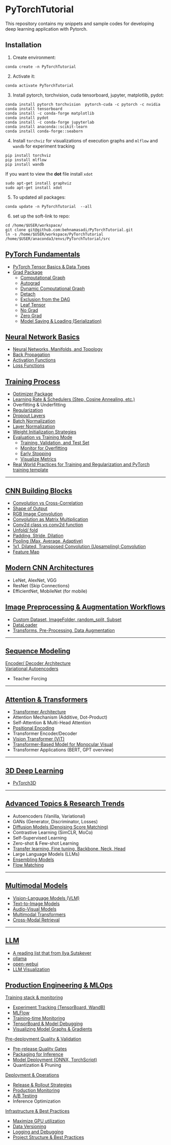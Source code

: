 # PyTorchTutorial
This repository contains my snippets and sample codes for developing deep learning application with Pytorch.

## Installation
1. Create environment:

```
conda create -n PyTorchTutorial
```

2. Activate it:

```
conda activate PyTorchTutorial
```

3. Install pytorch, torchvision, cuda tensorboard, jupyter, matplotlib, pydot:

```
conda install pytorch torchvision  pytorch-cuda -c pytorch -c nvidia 
conda install tensorboard
conda install -c conda-forge matplotlib  
conda install pydot
conda install -c conda-forge jupyterlab
conda install anaconda::scikit-learn
conda install conda-forge::seaborn
```


4. Install `torchviz` for visualizations of execution graphs and `mlflow` and `wandb` for experiment tracking  

```
pip install torchviz
pip install mlflow
pip install wandb
```


If you want to view the <b>dot</b> file install `xdot`

```
sudo apt-get install graphviz
sudo apt-get install xdot
```

5. To updated all packages:

```
conda update -n PyTorchTutorial  --all
```


6. set up the soft-link to repo:
```
cd /home/$USER/workspace/
git clone git@github.com:behnamasadi/PyTorchTutorial.git
ln -s /home/$USER/workspace/PyTorchTutorial /home/$USER/anaconda3/envs/PyTorchTutorial/src
```


## [**PyTorch Fundamentals**](#) 
- [PyTorch Tensor Basics & Data Types](data_types/index.ipynb)  
- [Grad Package](grad_package/)  
    - [Computational Graph](grad_package/grad.ipynb#Computational-Graph)  
    - [Autograd](grad_package/grad.ipynb#Autograd)  
    - [Dynamic Computational Graph](grad_package/grad.ipynb#)  
    - [Detach](grad_package/grad.ipynb#detach)  
    - [Exclusion from the DAG](grad_package/grad.ipynb#Exclusion-from-the-DAG)  
    - [Leaf Tensor](grad_package/grad.ipynb#Leaf)  
    - [No Grad](grad_package/grad.ipynb#no_grad())  
    - [Zero Grad](grad_package/grad.ipynb#zero_grad)  
    - [Model Saving & Loading (Serialization)](serialization_saving_loading/index.ipynb)  

## [Neural Network Basics](#)
- [Neural Networks, Manifolds, and Topology](https://colah.github.io/posts/2014-03-NN-Manifolds-Topology/)  
- [Back Propagation](backpropagation/index.ipynb)  
- [Activation Functions](activation_functions/index.ipynb)  
- [Loss Functions](loss_functions/index.ipynb)  


## [Training Process](#)

- [Optimizer Package](optim_package/index.ipynb)  
- [Learning Rate & Schedulers (Step, Cosine Annealing, etc.)](optim_package/index.ipynb#Learning-Rate-Schedulers-(Schedulers))
- Overfitting & Underfitting
- [Regularization](regularization/index.ipynb) 
- [Dropout Layers](dropout_layers/index.ipynb)
- [Batch Normalization](batch_normalization/index.ipynb)
- [Layer Normalization](layer_normalization/index.ipynb)
- [Weight Initialization Strategies](weight_initialization/index.ipynb)
- [Evaluation vs Training Mode](learning_monitoring/index.ipynb)
    * [Training, Validation, and Test Set](learning_monitoring/index.ipynb#Training-and-Validation-set)
    * [Monitor for Overfitting](learning_monitoring/index.ipynb#1.-Monitor-for-Overfitting)
    * [Early Stopping](index.ipynb#2.-Implement-Early-Stopping)
    * [Visualize Metrics](learning_monitoring/index.ipynb#4.-Visualize-Metrics)
- [Real World Practices for Training and Regularization and PyTorch training template](PyTorch_training_template/index.ipynb)

---

## [CNN Building Blocks](#)
- [Convolution vs Cross-Correlation](conv/cross_correlation_convolution.ipynb#1.-Cross-Correlation)
- [Shape of Output](cross_correlation_convolution.ipynb#4.Shape-of-the-Convolution-Output)
- [RGB Image Convolution](conv/cross_correlation_convolution.ipynb#5.Convolution-in-RGB-Images)
- [Convolution as Matrix Multiplication](conv/cross_correlation_convolution.ipynb#Convolution-as-Matrix-Multiplication)
- [Conv2d class vs conv2d function](conv/cross_correlation_convolution.ipynb#PyTorch-Conv2d-class-vs-conv2d-function)
- [Unfold/ fold](cross_correlation_convolution.ipynb#torch.nn.Unfold)
- [Padding, Stride, Dilation](conv/cross_correlation_convolution.ipynb#4.Shape-of-the-Convolution-Output)
- [Pooling (Max, Average, Adaptive)](conv/cross_correlation_convolution.ipynb#Pooling)
- [1x1, Dilated, Transposed Convolution (Upsampling) Convolution](conv/cross_correlation_convolution.ipynb#3.-Most-Common-Types-of-Convolution-in-Deep-Learning)
- [Feature Map](conv/cross_correlation_convolution.ipynb#8.-Feature-Map)

## [Modern CNN Architectures](#)
- LeNet, AlexNet, VGG
- ResNet (Skip Connections)
- EfficientNet, MobileNet (for mobile)

## [Image Preprocessing & Augmentation Workflows](#)
- [Custom Dataset, ImageFolder, random_split, Subset](dataset/index.ipynb)  
- [DataLoader](dataloader/index.ipynb)  
- [Transforms, Pre-Processing, Data Augmentation](transform_pre_processing_augmentation/index.ipynb)  


---


## [**Sequence Modeling**](#)
[Encoder/ Decoder Architecture](encoder/index.ipynb)  
[Variational Autoencoders](machine_learning/nn/encoders.ipynb)  
- Teacher Forcing

---

## [**Attention & Transformers**](#) 
- [Transformer Architecture](transformer/attention.ipynb)
- Attention Mechanism (Additive, Dot-Product)
- Self-Attention & Multi-Head Attention
- [Positional Encoding](vit/index.ipynb#Step-6:-Add-Positional-Encoding)
- Transformer Encoder/Decoder
- [Vision Transformer (ViT)](vit/index.ipynb)
- [Transformer-Based Model for Monocular Visual](vit_monocular_vision/index.ipynb)
- Transformer Applications (BERT, GPT overview)

---




## [**3D Deep Learning**](#) 
- [PyTorch3D](PyTorch3D/index.ipynb)

---

## [**Advanced Topics & Research Trends**](#) 

- Autoencoders (Vanilla, Variational)
- GANs (Generator, Discriminator, Losses)
- [Diffusion Models (Denoising Score Matching)](diffusion_models/index.ipynb)
- Contrastive Learning (SimCLR, MoCo)
- Self-Supervised Learning
- Zero-shot & Few-shot Learning
- [Transfer learning, Fine tuning, Backbone, Neck, Head ](transfer_learning/transfer_learning.ipynb)  
- Large Language Models (LLMs)
- [Ensembling Models](model_ensembles/index.ipynb)
- [Flow Matching](flow_matching/index.ipynb)

---



## [**Multimodal Models**](multimodal_models)
- [Vision-Language Models (VLM)](multimodal_models/vision_language_models.ipynb)
- [Text-to-Image Models](multimodal_models/text_to_image.ipynb)
- [Audio-Visual Models](multimodal_models/audio_visual.ipynb)
- [Multimodal Transformers](multimodal_models/multimodal_transformers.ipynb)
- [Cross-Modal Retrieval](multimodal_models/cross_modal_retrieval.ipynb)

---

## [**LLM**](#)
- [A reading list that from Ilya Sutskever](https://arc.net/folder/D0472A20-9C20-4D3F-B145-D2865C0A9FEE)  
- [ollama](https://github.com/ollama/ollama)  
- [open-webui](https://github.com/open-webui/open-webui)  
- [LLM Visualization](https://bbycroft.net/llm)


## [**Production Engineering & MLOps**](#)
[Training stack & monitoring](training_stack_and_monitoring/index.ipynb)
- [Experiment Tracking (TensorBoard, WandB)](training_stack_and_monitoring/weights_and_biases_WandB/WandB.ipynb)
- [MLFlow](training_stack_and_monitoring/MLFlow/index.ipynb)
- [Training-time Monitoring](training_stack_and_monitoring/training_time_monitoring/index.ipynb)
- [TensorBoard & Model Debugging](training_stack_and_monitoring/tensorboard/index.ipynb)  
- [Visualizing Model Graphs & Gradients](training_stack_and_monitoring/torchviz_visualize_graphs/index.ipynb)


[Pre-deployment Quality & Validation](pre_deployment_quality_and_validation/index.ipynb)
- [Pre-release Quality Gates](pre_deployment_quality_and_validation/pre_release_quality_gates/index.ipynb)
- [Packaging for Inference](pre_deployment_quality_and_validation/packaging_for_inference/index.ipynb)
- [Model Deployment (ONNX, TorchScript)](pre_deployment_quality_and_validation/model_deployment_ONNX_torchscript/index.ipynb)
- Quantization & Pruning

[Deployment & Operations](deployment_and_operations/index.ipynb)
- [Release & Rollout Strategies](deployment_and_operations/release_rollout_strategies/index.ipynb)  
- [Production Monitoring](deployment_and_operations/production_monitoring/index.ipynb)  
- [A/B Testing](deployment_and_operations/ab_testing/index.ipynb)  
- Inference Optimization  

[Infrastructure & Best Practices](infrastructure_and_best_practices/index.ipynb)
- [Maximize GPU utilization](infrastructure_and_best_practices/maximize_GPU_utilization/index.ipynb)
- [Data Versioning](infrastructure_and_best_practices/data_versioning/index.ipynb)
- [Logging and Debugging](infrastructure_and_best_practices/logging_and_debugging/index.ipynb)
- [Project Structure & Best Practices](infrastructure_and_best_practices/project_structure/index.ipynb)